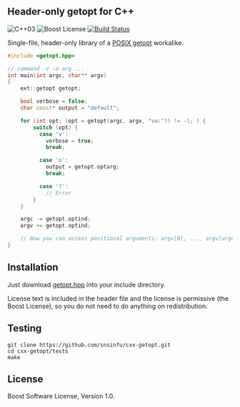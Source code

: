 Header-only getopt for C++
--------------------------

![C++03][cxx-badge]
![Boost License][license-badge]
[![Build Status][travis-badge]][travis-url]

Single-file, header-only library of a [POSIX getopt][posix-getopt] workalike.

```c++
#include <getopt.hpp>

// command -v -o arg ...
int main(int argc, char** argv)
{
    ext::getopt getopt;

    bool verbose = false;
    char const* output = "default";

    for (int opt; (opt = getopt(argc, argv, "vo:")) != -1; ) {
        switch (opt) {
          case 'v':
            verbose = true;
            break;

          case 'o':
            output = getopt.optarg;
            break;

          case '?':
            // Error
        }
    }

    argc -= getopt.optind;
    argv += getopt.optind;

    // Now you can access positional arguments: argv[0], ..., argv[argc - 1]
}
```

[cxx-badge]: https://img.shields.io/badge/C%2B%2B-03-orange.svg
[license-badge]: https://img.shields.io/badge/license-Boost-blue.svg
[travis-badge]: https://travis-ci.org/snsinfu/cxx-getopt.svg?branch=master
[travis-url]: https://travis-ci.org/snsinfu/cxx-getopt
[posix-getopt]: http://pubs.opengroup.org/onlinepubs/9699919799/functions/getopt.html

## Installation

Just download [getopt.hpp][getopt.hpp] into your include directory.

License text is included in the header file and the license is permissive (the
Boost License), so you do not need to do anything on redistribution.

[getopt.hpp]: https://github.com/snsinfu/cxx-getopt/raw/master/getopt.hpp

## Testing

```console
git clone https://github.com/snsinfu/cxx-getopt.git
cd cxx-getopt/tests
make
```

## License

Boost Software License, Version 1.0.
